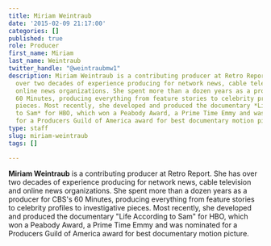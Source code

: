 ```yaml
---
title: Miriam Weintraub
date: '2015-02-09 21:17:00'
categories: []
published: true
role: Producer
first_name: Miriam
last_name: Weintraub
twitter_handle: "@weintraubmw1"
description: Miriam Weintraub is a contributing producer at Retro Report. She has
  over two decades of experience producing for network news, cable television and
  online news organizations. She spent more than a dozen years as a producer for CBS's
  60 Minutes, producing everything from feature stories to celebrity profiles to investigative
  pieces. Most recently, she developed and produced the documentary *Life According
  to Sam* for HBO, which won a Peabody Award, a Prime Time Emmy and was nominated
  for a Producers Guild of America award for best documentary motion picture.
type: staff
slug: miriam-weintraub
tags: []

---
```

**Miriam Weintraub** is a contributing producer at Retro Report. She has over two decades of experience producing for network news, cable television and online news organizations. She spent more than a dozen years as a producer for CBS's 60 Minutes, producing everything from feature stories to celebrity profiles to investigative pieces. Most recently, she developed and produced the documentary "Life According to Sam" for HBO, which won a Peabody Award, a Prime Time Emmy and was nominated for a Producers Guild of America award for best documentary motion picture.

